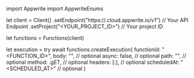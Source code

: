 import Appwrite
import AppwriteEnums

let client = Client()
    .setEndpoint("https://<REGION>.cloud.appwrite.io/v1") // Your API Endpoint
    .setProject("<YOUR_PROJECT_ID>") // Your project ID

let functions = Functions(client)

let execution = try await functions.createExecution(
    functionId: "<FUNCTION_ID>",
    body: "<BODY>", // optional
    async: false, // optional
    path: "<PATH>", // optional
    method: .gET, // optional
    headers: [:], // optional
    scheduledAt: "<SCHEDULED_AT>" // optional
)

